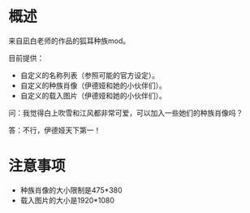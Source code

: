 # 概述

来自凪白老师的作品的狐耳种族mod。

目前提供：

* 自定义的名称列表（参照可能的官方设定）。
* 自定义的种族肖像（伊德娅和她的小伙伴们）。
* 自定义的载入图片（伊德娅和她的小伙伴们）。

问：我觉得白上吹雪和江风都非常可爱，可以加入一些她们的种族肖像吗？

答：不行，伊德娅天下第一！

# 注意事项

* 种族肖像的大小限制是475*380
* 载入图片的大小是1920*1080
